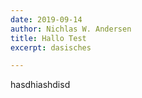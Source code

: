 ```yaml
---
date: 2019-09-14
author: Nichlas W. Andersen
title: Hallo Test
excerpt: dasisches

---
```

hasdhiashdisd